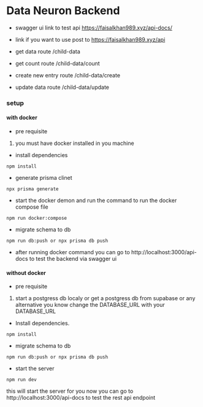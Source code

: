 
# Data Neuron Backend

* swagger ui link to test api https://faisalkhan989.xyz/api-docs/

* link if you want to use post to https://faisalkhan989.xyz/api
* get data route /child-data

* get count route /child-data/count

* create new entry route /child-data/create

* update data route /child-data/update


### setup

#### with docker
* pre requisite 
1. you must have docker installed in you machine 


* install dependencies

```
npm install
```
* generate prisma clinet 

```
npx prisma generate
```

* start the docker demon and run the command to run the docker compose file

```
npm run docker:compose
```


* migrate schema to db

```
npm run db:push or npx prisma db push
```

* after running docker command you can go to http://localhost:3000/api-docs to  test the backend via swagger ui

#### without docker 
* pre requisite
1. start a postgress db localy or get a postgress db from supabase or any alternative you know change the DATABASE_URL with your DATABASE_URL

* Install dependencies. 

```
npm install
```
* migrate schema to db

```
npm run db:push or npx prisma db push
```

* start the server 

```
npm run dev
```

this will start the server for you now you can go to http://localhost:3000/api-docs to test the rest api endpoint





